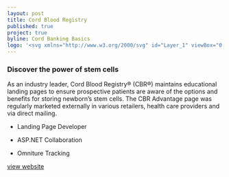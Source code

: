 ```yaml
---
layout: post
title: Cord Blood Registry
published: true
project: true
byline: Cord Banking Basics
logo: '<svg xmlns="http://www.w3.org/2000/svg" id="Layer_1" viewBox="0 0 173.3 80.2"><style>.st0{fill:#fff}</style><g id="layer101"><path d="M32.5 79.6C20.1 77.5 7.8 69 2.7 59.2.3 54.8 0 53.1 0 44.2s.3-10.6 2.8-15.6c3.3-6.9 10.9-14.2 18.1-17.5 12.4-5.7 30.7-5.5 43.1.6 9.3 4.5 9 4 7 9.9-.9 2.8-2.1 5.3-2.5 5.6-.5.3-1.8-1.2-2.9-3.3-5.7-11.3-19.3-16-33.7-11.7C6.8 19.6 5 63.2 29.4 74c12.9 5.7 32 .8 37.6-9.7 1.1-2 2.3-3.6 2.7-3.6.4 0 1.2 1.9 1.9 4.3.6 2.3 1.3 4.5 1.5 4.9.8 1.2-6.7 5.5-13.1 7.6-7.3 2.5-20 3.4-27.5 2.1z" class="st0"/><path d="M98.3 78.5c-2.1-.5-5.7-2.8-8.2-4.9l-4.5-4-1.2 4.1-1.2 4h-5.4c-5.4 0-6.4-.8-3.9-2.9 2.9-2.4 3.6-10 3.6-38.1V8.6l-2.7-2.5c-1.4-1.3-2.4-2.6-2.2-2.8.2-.2 2.7-.8 5.4-1.5 2.8-.7 5.8-1.4 6.8-1.7 1.6-.5 1.7.7 1.7 15.6v16.1l3.1-3.6c5.8-6.5 14-9 24.3-7.4 16.5 2.7 25.4 13.9 24.4 30.7-1.1 17.6-12.7 28.4-30.2 28.1-3.4-.1-7.8-.6-9.8-1.1zm17.1-4.2c13.7-7.2 16.5-33.5 4.7-45.2-3.2-3.3-5.2-4.4-8.7-4.9-6.9-1-12.7.9-17.5 5.9-5 5.2-6.9 11.3-6.9 21.7.1 14.9 7.5 23.9 19.8 23.9 3.2 0 7.1-.7 8.6-1.4z" class="st0"/><path d="M137.5 77.4c0-.7.9-1.8 1.9-2.4 3.2-2 4.1-7.8 4.1-27.5V28.7l-2.5-1.6c-1.4-.9-2.5-2-2.5-2.4 0-.5 10.7-4 12.4-4 .3 0 .6 2.8.8 6.2l.3 6.2 2.7-4.1c2.9-4.4 8.7-7.7 15.1-8.6 3.8-.6 3.9-.5 3.2 2-.3 1.5-1.3 4.2-2 6-1.4 3.4-1.5 3.4-4.4 1.8-5.6-2.9-11.1 1.6-13 10.6-1.4 6.3-1.4 27.9-.1 31.4.5 1.4 2.1 3 3.5 3.5 5.2 2 2.4 2.9-8.5 2.9-8 0-11-.3-11-1.2z" class="st0"/></svg>'
---
```


### Discover the power of stem cells

As an industry leader, Cord Blood Registry® (CBR®) maintains educational landing pages to ensure prospective patients are aware of the options and benefits for storing newborn’s stem cells. The CBR Advantage page was regularly marketed externally in various retailers, health care providers and via direct mailing.

* Landing Page Developer

* ASP.NET Collaboration

* Omniture Tracking

<div class="entry__screensnap entry__screensnap--half">
<img src="{{ site.url }}/images/CBR-desktop-cbb.min.png" alt="" title=""><div class="screensnap__caption"><a class="grad--cbr" href="https://www.cordblood.com/cord-banking-basics" target="_blank">view website</a></div>
</div>

